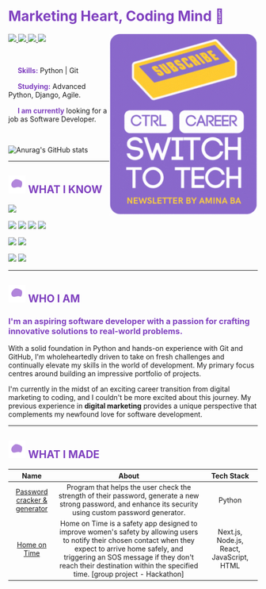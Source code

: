 # <span style="color: #7F40BF">Marketing Heart, Coding Mind 💜</span>

[<img align="right" width="300px" src="https://github.com/xAmiBa/xAmiBa/blob/main/gif.gif" />](https://www.linkedin.com/build-relation/newsletter-follow?entityUrn=7099156156140371968)

<p align="left">
  <a href="mailto:abaaminaba@gmail.com">
    <img src="https://img.shields.io/badge/-abaaminaba@gmail.com-6633cc?style=flat-square&logo=Gmail&logoColor=white&link=mailto:abaaminaba@gmail.com" />
  </a>
  <a href="https://www.linkedin.com/in/baamina">
    <img src="https://img.shields.io/badge/-Amina%20Ba-6633cc?style=flat-square&logo=Linkedin&logoColor=white&link=https://www.linkedin.com/in/baamina" />
  </a>
  <a href="https://www.codewars.com/users/xAmiBa">
    <img src="https://img.shields.io/badge/xAmiBa-6633cc?style=flat-square&logo=Codewars&logoColor=white" />
  </a>
  <a href="https://twitter.com/xAmiBa">
    <img src="https://img.shields.io/badge/xAmiBa-6633cc?style=flat-square&logo=Twitter&logoColor=white" />
  </a>
</p>

<br>


<img height="15px" width="15px" src="https://i.gifer.com/yy3.gif" /><span style="color: #7F40BF"> **Skills:**</span> Python | Git 

<img height="15px" width="15px" src="https://i.gifer.com/yy3.gif" /><span style="color: #7F40BF"> **Studying:**</span> Advanced Python, Django, Agile.

<img height="15px" width="15px" src="https://i.gifer.com/yy3.gif" /><span style="color: #7F40BF"> **I am currently**</span> looking for a job as Software Developer.


<br>

![Anurag's GitHub stats](https://github-readme-stats.vercel.app/api?username=xAmiBa&theme=buefy&show_icons=false&hide=stars)

---------------------------------------------

## <img height="35px" width="35px" src="https://github.com/xAmiBa/xAmiBa/blob/358f0839515a003bb812c1db867ee28fbdfed6ca/L1iJk9jegs.gif" /><span style="color: #7F40BF"> WHAT I KNOW </span>
<img src="https://github-readme-stats.vercel.app/api/top-langs/?username=xamiba" />

<img src="https://img.shields.io/badge/Python-FFD43B?style=for-the-badge&logo=python&logoColor=blue" /> <img src="https://img.shields.io/badge/Numpy-777BB4?style=for-the-badge&logo=numpy&logoColor=white" /> <img src="https://img.shields.io/badge/Pandas-2C2D72?style=for-the-badge&logo=pandas&logoColor=white" /> <img src="https://img.shields.io/badge/Plotly-239120?style=for-the-badge&logo=plotly&logoColor=white" /> 

<img src="https://img.shields.io/badge/GIT-E44C30?style=for-the-badge&logo=git&logoColor=white" /> <img src="https://img.shields.io/badge/GitHub-100000?style=for-the-badge&logo=github&logoColor=white" />

<img src="https://img.shields.io/badge/VSCode-0078D4?style=for-the-badge&logo=visual%20studio%20code&logoColor=white" /> <img src="https://img.shields.io/badge/PyCharm-000000.svg?&style=for-the-badge&logo=PyCharm&logoColor=white" />

---------------------------------------------

## <img height="35px" width="35px" src="https://github.com/xAmiBa/xAmiBa/blob/358f0839515a003bb812c1db867ee28fbdfed6ca/L1iJk9jegs.gif" /><span style="color: #7F40BF"> WHO I AM </span>

### <span style="color: #7F40BF">I'm an aspiring software developer with a passion for crafting innovative solutions to real-world problems.</span>

With a solid foundation in Python and hands-on experience with Git and GitHub, I'm wholeheartedly driven to take on fresh challenges and continually elevate my skills in the world of development. My primary focus centres around building an impressive portfolio of projects.

I'm currently in the midst of an exciting career transition from digital marketing to coding, and I couldn't be more excited about this journey. My previous experience in **digital marketing** provides a unique perspective that complements my newfound love for software development.

---------------------------------------------
## <img height="35px" width="35px" src="https://github.com/xAmiBa/xAmiBa/blob/358f0839515a003bb812c1db867ee28fbdfed6ca/L1iJk9jegs.gif" /> <span style="color: #7F40BF">WHAT I MADE</span>

|                                  **Name**                                  |                                                                                                                                        About                                                                                                                                         |                Tech Stack                 |
|:--------------------------------------------------------------------------:|:------------------------------------------------------------------------------------------------------------------------------------------------------------------------------------------------------------------------------------------------------------------------------------:|:-----------------------------------------:|
| [Password cracker & generator](https://github.com/xAmiBa/Password_Cracker) |                                                             Program that helps the user check the strength of their password, generate a new strong password, and enhance its security using custom password generator.                                                              |                  Python                   |
|           [Home on Time](https://github.com/JLoobs/Home-On-Time)           | Home on Time is a safety app designed to improve women's safety by allowing users to notify their chosen contact when they expect to arrive home safely, and triggering an SOS message if they don't reach their destination within the specified time. \[group project - Hackathon] | Next.js, Node.js, React, JavaScript, HTML |
